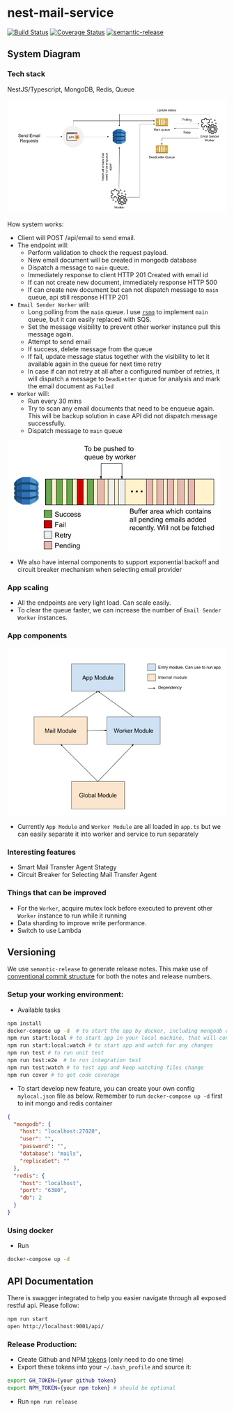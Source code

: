 # nest-mail-service
[![Build Status](https://travis-ci.org/immanuel192/nest-mail-service.svg?branch=master)](https://travis-ci.org/immanuel192/nest-mail-service)
[![Coverage Status](https://coveralls.io/repos/github/immanuel192/nest-mail-service/badge.svg?branch=master)](https://coveralls.io/github/immanuel192/nest-mail-service?branch=master)
[![semantic-release](https://img.shields.io/badge/%20%20%F0%9F%93%A6%F0%9F%9A%80-semantic--release-e10079.svg)](https://travis-ci.org/immanuel192/nest-mail-service)

## System Diagram
### Tech stack
NestJS/Typescript, MongoDB, Redis, Queue

![Diagram](./docs/diagram.png)

How system works:
- Client will POST /api/email to send email. 
- The endpoint will:
  - Perform validation to check the request payload.
  - New email document will be created in mongodb database
  - Dispatch a message to `main` queue. 
  - Immediately response to client HTTP 201 Created with email id
  - If can not create new document, immediately response HTTP 500
  - If can create new document but can not dispatch message to `main` queue, api still response HTTP 201
- `Email Sender Worker` will:
  - Long polling from the `main` queue. I use [`rsmq`](https://www.npmjs.com/package/rsmq) to implement `main` queue, but it can easily replaced with SQS.
  - Set the message visibility to prevent other worker instance pull this message again.
  - Attempt to send email
  - If success, delete message from the queue
  - If fail, update message status together with the visibility to let it available again in the queue for next time retry
  - In case if can not retry at all after a configured number of retries, it will dispatch a message to `DeadLetter` queue for analysis and mark the email document as `Failed`
- `Worker` will:
  - Run every 30 mins
  - Try to scan any email documents that need to be enqueue again. This will be backup solution in case API did not dispatch message successfully.
  - Dispatch message to `main` queue


![How Worker Fetch Enqueue Emails](./docs/how_worker_fetch_pending_emails.png)


- We also have internal components to support exponential backoff and circuit breaker mechanism when selecting email provider

### App scaling
- All the endpoints are very light load. Can scale easily.
- To clear the queue faster, we can increase the number of `Email Sender Worker` instances.

### App components
![Components](./docs/modules.png)
- Currently `App Module` and `Worker Module` are all loaded in `app.ts` but we can easily separate it into worker and service to run separately

### Interesting features
- Smart Mail Transfer Agent Stategy
- Circuit Breaker for Selecting Mail Transfer Agent

### Things that can be improved
- For the `Worker`, acquire mutex lock before executed to prevent other `Worker` instance to run while it running
- Data sharding to improve write performance.
- Switch to use Lambda
   
## Versioning
We use `semantic-release` to generate release notes. This make use of [conventional commit structure](https://www.conventionalcommits.org/en/v1.0.0-beta.4/) for both the notes and release numbers.


### Setup your working environment:
- Available tasks
```sh
npm install
docker-compose up -d  # to start the app by docker, including mongodb container
npm run start:local # to start app in your local machine, that will connect to docker mongodb container
npm run start:local:watch # to start app and watch for any changes
npm run test # to run unit test
npm run test:e2e  # to run integration test
npm run test:watch # to test app and keep watching files change
npm run cover # to get code coverage
```

- To start develop new feature, you can create your own config `mylocal.json` file as below. Remember to run `docker-compose up -d` first to init mongo and redis container
```json
{
  "mongodb": {
    "host": "localhost:27020",
    "user": "",
    "password": "",
    "database": "mails",
    "replicaSet": ""
  },
  "redis": {
    "host": "localhost",
    "port": "6380",
    "db": 2
  }
}

```

### Using docker
- Run
```sh
docker-compose up -d
```

## API Documentation
There is swagger integrated to help you easier navigate through all exposed restful api. Please follow:
```sh
npm run start
open http://localhost:9001/api/
```

### Release Production:
- Create Github and NPM [tokens](https://github.com/immanuel192/semantic-release-sample) (only need to do one time)
- Export these tokens into your `~/.bash_profile` and source it:
```sh
export GH_TOKEN={your github token}
export NPM_TOKEN={your npm token} # should be optional
```
- Run `npm run release`
